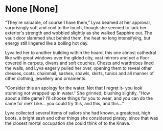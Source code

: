 # None [None]
"They're valuable, of course I have them," Lyva beamed at her approval, surprisingly soft and cool to the touch, though she seemed to lack her exterior's strength and wobbled slightly as she walked Sapphire out. The vault door slammed shut behind them, the heat no long intensifying, but energy still lingered like a boiling hot day.         

Lyva led her to another building within the hoard, this one almost cathedral like with great windows over the gilded city, vast mirrors and yet a floor covered in carpets, divans and soft couches. Chests and wardrobes lined the walls, and Lyva eagerly pulled her over, opening them to reveal other dresses, coats, chainmail, sashes, shawls, skirts, tunics and all manner of other clothing, jewellery and ornaments.     

"Consider this an apology for the water. Not that I regret it- you look stunning not wrapped up in water." She grinned, blushing slightly, "How about a little game? I'll choose things for you to wear, and you can do the same for me? Like... you could try this, and this, and this..."    

Lyva collected several items of sailors she had known, a greatcoat, high boots, a bright sash and other things she considered piratey, since that was the closest mortal occupation she could think of to the Knave.
